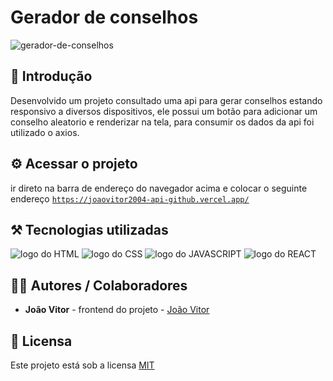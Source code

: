 # Gerador de conselhos

![gerador-de-conselhos](https://github.com/user-attachments/assets/8eec1899-ceb1-46cc-8c8c-20b224b66e45)

## 🎯 Introdução

Desenvolvido um projeto consultado uma api para gerar conselhos estando responsivo a diversos dispositivos, ele possui um botão para adicionar um conselho aleatorio e renderizar na tela, para consumir os dados da api foi utilizado o axios.

## ⚙️ Acessar o projeto

ir direto na barra de endereço do navegador acima e colocar o seguinte endereço <code><a href='https://joaovitor2004-api-github.vercel.app/'>https://joaovitor2004-api-github.vercel.app/</a></code>

## ⚒️ Tecnologias utilizadas

<div>
  <img src='https://img.shields.io/badge/HTML5-E34F26?style=for-the-badge&logo=html5&logoColor=white' alt='logo do HTML'/>
  <img src='https://img.shields.io/badge/CSS3-1572B6?style=for-the-badge&logo=css3&logoColor=white' alt='logo do CSS'/>
  <img src='https://img.shields.io/badge/JavaScript-F7DF1E?style=for-the-badge&logo=javascript&logoColor=black' alt='logo do JAVASCRIPT'/>
  <img src='https://img.shields.io/badge/React-20232A?style=for-the-badge&logo=react&logoColor=61DAFB' alt='logo do REACT'/>
</div>

## 👨‍💻 Autores / Colaboradores

- **João Vitor** - frontend do projeto - [João Vitor](https://www.linkedin.com/in/jo%C3%A3o-vitor-souza-28297632a)

## 📃 Licensa

Este projeto está sob a licensa [MIT](https://pt.wikipedia.org/wiki/Licen%C3%A7a_MIT)

